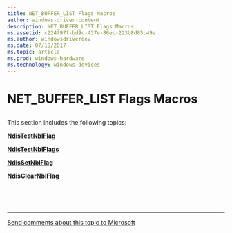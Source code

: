 ```yaml
---
title: NET_BUFFER_LIST Flags Macros
author: windows-driver-content
description: NET_BUFFER_LIST Flags Macros
ms.assetid: c224f97f-bd9c-437e-86ec-223b8d85c49a
ms.author: windowsdriverdev 
ms.date: 07/18/2017 
ms.topic: article 
ms.prod: windows-hardware 
ms.technology: windows-devices
---
```


# NET\_BUFFER\_LIST Flags Macros


## <a href="" id="ddk-net-buffer-list-flags-macros-nr"></a>


This section includes the following topics:

[**NdisTestNblFlag**](ndistestnblflag.md)

[**NdisTestNblFlags**](ndistestnblflags.md)

[**NdisSetNblFlag**](ndissetnblflag.md)

[**NdisClearNblFlag**](ndisclearnblflag.md)

 

 


--------------------
[Send comments about this topic to Microsoft](mailto:wsddocfb@microsoft.com?subject=Documentation%20feedback%20%5Bnetvista\netvista%5D:%20NET_BUFFER_LIST%20Flags%20Macros%20%20RELEASE:%20%287/10/2017%29&body=%0A%0APRIVACY%20STATEMENT%0A%0AWe%20use%20your%20feedback%20to%20improve%20the%20documentation.%20We%20don't%20use%20your%20email%20address%20for%20any%20other%20purpose,%20and%20we'll%20remove%20your%20email%20address%20from%20our%20system%20after%20the%20issue%20that%20you're%20reporting%20is%20fixed.%20While%20we're%20working%20to%20fix%20this%20issue,%20we%20might%20send%20you%20an%20email%20message%20to%20ask%20for%20more%20info.%20Later,%20we%20might%20also%20send%20you%20an%20email%20message%20to%20let%20you%20know%20that%20we've%20addressed%20your%20feedback.%0A%0AFor%20more%20info%20about%20Microsoft's%20privacy%20policy,%20see%20http://privacy.microsoft.com/default.aspx. "Send comments about this topic to Microsoft")


